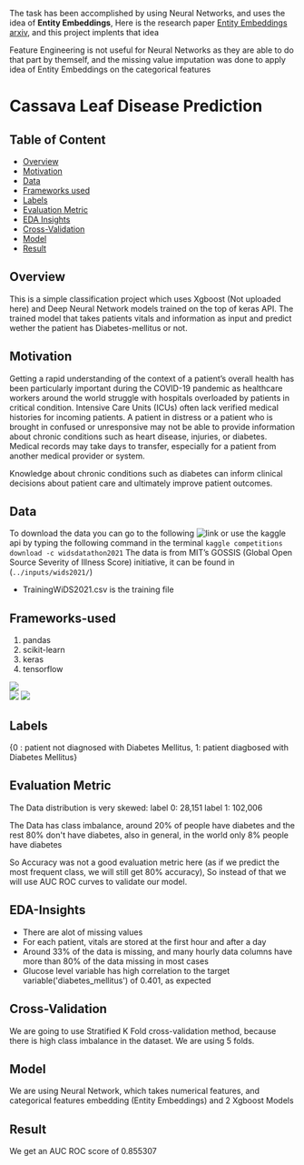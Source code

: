 The task has been accomplished by using Neural Networks, and uses the idea of <b>Entity Embeddings</b>,
Here is the research paper [Entity Embeddings arxiv](https://arxiv.org/abs/1604.06737), and this project implents that idea

Feature Engineering is not useful for Neural Networks as they are able to do that part by themself, and the missing value imputation was done to apply idea of Entity Embeddings on the categorical features

# Cassava Leaf Disease Prediction

## Table of Content
  * [Overview](#overview)
  * [Motivation](#motivation)
  * [Data](#data)
  * [Frameworks used](#frameworks-used)
  * [Labels](#labels)
  * [Evaluation Metric](#evaluation-metric)
  * [EDA Insights](#eda-insights)
  * [Cross-Validation](#cross-validation)
  * [Model](#model)
  * [Result](#result)

## Overview
This is a simple classification project which uses Xgboost (Not uploaded here) and Deep Neural Network models trained on the top of keras API. The trained model that takes patients vitals and information as input and predict wether the patient has Diabetes-mellitus or not.

## Motivation
Getting a rapid understanding of the context of a patient’s overall health has been particularly important during the COVID-19 pandemic as healthcare workers around the world struggle with hospitals overloaded by patients in critical condition. Intensive Care Units (ICUs) often lack verified medical histories for incoming patients. A patient in distress or a patient who is brought in confused or unresponsive may not be able to provide information about chronic conditions such as heart disease, injuries, or diabetes. Medical records may take days to transfer, especially for a patient from another medical provider or system.

Knowledge about chronic conditions such as diabetes can inform clinical decisions about patient care and ultimately improve patient outcomes.

## Data

To download the data you can go to the following ![link](https://www.kaggle.com/c/widsdatathon2021/data) or use the kaggle api by typing the following command in the terminal ```kaggle competitions download -c widsdatathon2021```
The data is from MIT’s GOSSIS (Global Open Source Severity of Illness Score) initiative, it can be found in (`../inputs/wids2021/`)
* TrainingWiDS2021.csv is the training file

## Frameworks-used
1. pandas
2. scikit-learn
3. keras
4. tensorflow


![](https://forthebadge.com/images/badges/made-with-python.svg)<br>
![](https://img.stackshare.io/service/5601/keras.png)
![](https://d2h0cx97tjks2p.cloudfront.net/blogs/wp-content/uploads/sites/2/2019/07/scikit-learn-logo.png)

## Labels
{0 : patient not diagnosed with Diabetes Mellitus,
1: patient diagbosed with Diabetes Mellitus}
 
 ## Evaluation Metric

The Data distribution is very skewed:
label 0: 28,151
label 1: 102,006

The Data has class imbalance, around 20% of people have diabetes and the rest 80% don't have diabetes, also in general, in the world only 8% people have diabetes

So Accuracy was not a good evaluation metric here (as if we predict the most frequent class, we will still get 80% accuracy), So instead of that we will use AUC ROC curves to validate our model.

## EDA-Insights
* There are alot of missing values
* For each patient, vitals are stored at the first hour and after a day
* Around 33% of the data is missing, and many hourly data columns have more than 80% of the data missing in most cases
* Glucose level variable has high correlation to the target variable('diabetes_mellitus') of 0.401, as expected

## Cross-Validation
We are going to use Stratified K Fold cross-validation method, because there is high class imbalance in the dataset. We are using 5 folds.

## Model
We are using Neural Network, which takes numerical features, and categorical features embedding (Entity Embeddings) and 2 Xgboost Models


## Result
We get an AUC ROC score of 0.855307
